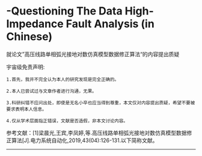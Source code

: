 # -Questioning The Data High-Impedance Fault Analysis (in Chinese)
就论文”高压线路单相弧光接地对数仿真模型数据修正算法“的内容提出质疑

宇宙级免责声明:

    1.首先，我并不完全认为本人的研究发现是完全正确的。
    
    2.本人已尝试过与文章作者进行沟通，无果。
    
    3.科研纠错不应问出处，即使是无名小卒也应当得到尊重，本文仅对内容提出质疑，希望不要被要求表明本人信息。
    
    4.仅从学术层面指正错误，文献是否造假，非本文讨论内容。
    
  参考文献：[1]梁晨光,王宾,李凤婷,等.高压线路单相弧光接地对数仿真模型数据修正算法[J].电力系统自动化,2019,43(04):126-131.以下简称文献。

-------------------------------------------------------------------------------------------------------------------------------------
